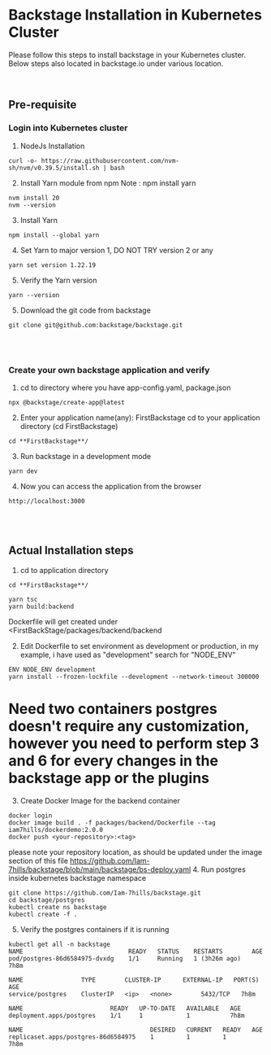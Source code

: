 # Backstage Installation in Kubernetes Cluster

Please follow this steps to install backstage in your Kubernetes cluster. Below steps also located in backstage.io under various location.

<br>

## Pre-requisite

### Login into Kubernetes cluster 

1. NodeJs Installation
```
curl -o- https://raw.githubusercontent.com/nvm-sh/nvm/v0.39.5/install.sh | bash
```
2. Install Yarn module from npm Note : npm install yarn
```
nvm install 20
nvm --version
```
3. Install Yarn
```
npm install --global yarn
```
4. Set Yarn to major version 1, DO NOT TRY version 2 or any
```
yarn set version 1.22.19
```
5. Verify the Yarn version
```
yarn --version
```
5. Download the git code from backstage
```
git clone git@github.com:backstage/backstage.git
```
<br>
<br>

### Create your own backstage application and verify
1. cd to directory where you have app-config.yaml, package.json 
```
npx @backstage/create-app@latest
```
2. Enter your application name(any): FirstBackstage
cd to your application directory (cd FirstBackstage)
```
cd **FirstBackstage**/
```
3. Run backstage in a development mode
```
yarn dev
```
4. Now you can access the application from the browser
```
http://localhost:3000
```
<br>
<br>

## Actual Installation steps
1. cd to application directory
```
cd **FirstBackstage**/
```
```
yarn tsc
yarn build:backend
```
Dockerfile will get created under <FirstBackStage/packages/backend/backend

2. Edit Dockerfile
to set environment as development or production, in my example, i have used as "development"
search for "NODE_ENV"
```
ENV NODE_ENV development
yarn install --frozen-lockfile --development --network-timeout 300000
```
# Need two containers postgres doesn't require any customization, however you need to perform step 3 and 6 for every changes in the backstage app or the plugins

3. Create Docker Image for the backend container
```
docker login
docker image build . -f packages/backend/Dockerfile --tag iam7hills/dockerdemo:2.0.0
docker push <your-repository>:<tag>
```
please note your repository location, as should be updated under the image section of this file https://github.com/Iam-7hills/backstage/blob/main/backstage/bs-deploy.yaml
4. Run postgres inside kubernetes backstage namespace
```
git clone https://github.com/Iam-7hills/backstage.git
cd backstage/postgres
kubectl create ns backstage
kubectl create -f .
```
5. Verify the postgres containers if it is running
```
kubectl get all -n backstage
NAME                             READY   STATUS    RESTARTS        AGE
pod/postgres-86d6584975-dvxdg    1/1     Running   1 (3h26m ago)   7h8m

NAME                TYPE        CLUSTER-IP      EXTERNAL-IP   PORT(S)    AGE
service/postgres    ClusterIP   <ip>   <none>        5432/TCP   7h8m

NAME                        READY   UP-TO-DATE   AVAILABLE   AGE
deployment.apps/postgres    1/1     1            1           7h8m

NAME                                   DESIRED   CURRENT   READY   AGE
replicaset.apps/postgres-86d6584975    1         1         1       7h8m
```

